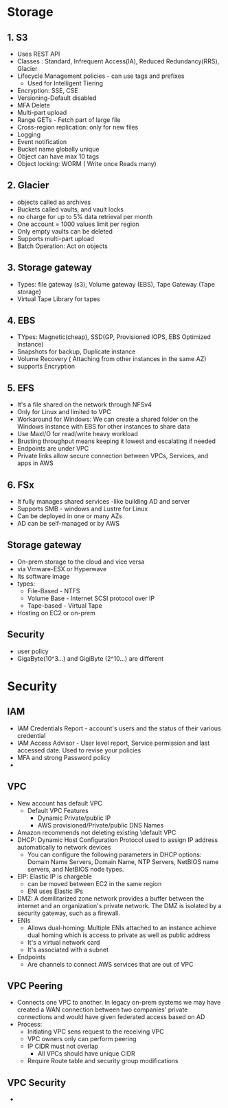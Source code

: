 # Storage
## 1. S3
- Uses REST API
- Classes : Standard, Infrequent Access(IA), Reduced Redundancy(RRS), Glacier
- Lifecycle Management policies - can use tags and prefixes
  - Used for Intelligent Tiering
- Encryption: SSE, CSE
- Versioning-Default disabled
- MFA Delete
- Multi-part upload
- Range GETs - Fetch part of large file
- Cross-region replication: only for new files
- Logging
- Event notification
- Bucket name globally unique
- Object can have max 10 tags
- Object locking: WORM ( Write once Reads many)
## 2. Glacier
- objects called as archives
- Buckets called vaults, and vault locks
- no charge for up to 5% data retrieval per month
- One account = 1000 values limit per region
- Only empty vaults can be deleted
- Supports multi-part upload
- Batch Operation: Act on objects
## 3. Storage gateway
- Types: file gateway (s3), Volume gateway (EBS), Tape Gateway (Tape storage)
- Virtual Tape Library for tapes
## 4. EBS
- TYpes: Magnetic(cheap), SSD(GP, Provisioned IOPS, EBS Optimized instance)
- Snapshots for backup, Duplicate instance
- Volume Recovery ( Attaching from other instances in the same AZ)
- supports Encryption
## 5. EFS
- It's a file shared on the network through NFSv4
- Only for Linux and limited to VPC
- Workaround for Windows: We can create a shared folder on the Windows instance with EBS for other instances to share data 
- Use MaxI/O for read/write heavy workload
- Brusting throughput means keeping it lowest and escalating if needed
- Endpoints are under VPC
- Private links allow secure connection between VPCs, Services, and apps in AWS
## 6. FSx
- It fully manages shared services -like building AD and server
- Supports SMB - windows and Lustre for Linux
-  Can be deployed in one or many AZs
-  AD can be self-managed or by AWS
## Storage  gateway 
- On-prem storage to the cloud and vice versa
- via Vmware-ESX or Hyperwave
- Its software image
- types:
  - File-Based - NTFS
  - Volume Base - Internet SCSI protocol over IP
  - Tape-based - Virtual Tape
- Hosting on EC2 or on-prem
## Security 
- user policy
- GigaByte(10^3...) and GigiByte (2^10...) are different

# Security
## IAM 
- IAM Credentials Report - account's users and the status of their various
credential
- IAM Access Advisor - User level report, Service permission and last accessed date. Used to revise your policies
- MFA and strong Password policy
- 
## VPC
- New account has default VPC
  - Default VPC Features
    - Dynamic Private/public IP
    - AWS provisioned/Private/public DNS Names
- Amazon recommends not deleting existing \default VPC
- DHCP: Dynamic Host Configuration Protocol used to assign IP address automatically to network devices
  - You can configure the following parameters in DHCP options: Domain Name Servers, Domain Name, NTP Servers, NetBIOS name servers, and NetBIOS node types. 
- EIP: Elastic IP is chargeble
  - can be moved between EC2 in the same region
  - ENI uses Elastic IPs
- DMZ: A demilitarized zone network provides a buffer between the internet and an organization's private network. The DMZ is isolated by a security gateway, such as a firewall.
- ENIs
  - Allows dual-homing: Multiple ENIs attached to an instance achieve dual homing which is access to private as well as  public address
  - It's a virtual network card
  - It's associated with a subnet
- Endpoints
  - Are channels to connect AWS services that are out of VPC
## VPC Peering
- Connects one VPC to another. In legacy on-prem systems we may have created a WAN connection between two companies' private connections and would have given federated access based on AD
- Process:
  - Initiating VPC sens request to the receiving VPC
  - VPC owners only can perform peering
  - IP CIDR must not overlap
    - All VPCs should have unique CIDR
  - Require Route table and security group modifications
## VPC Security
- 























